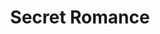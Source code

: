---
layout: category
id: secret
permalink: /secret/
title: Secret Romance
nav: true
nav-order: 2
nav-title: Secret
intro: Looking for somewhere a little off-the-beaten-path? Here’s our selection of secret romantic hideaways...

banner:
  attribution: © Michael Bader

feature:
  id: aschaffenburg
  title: Aschaffenburg
  description: A town of parks and palaces, cobbled streets and colour, Aschaffenburg is a little-known riverside gem. Its iconic landmark is the vast, German-Renaissance palace, which dominates the shoreline and hints at the lavish architecture that makes the town so picturesque. The old town is a mix of narrow cobbled lanes and pastel timber-frame buildings, with Bavarian charm in abundance. Sink into Bierkellers for frothy Pilsner and hearty eats, hop between art galleries and take romantic strolls through landscaped riverside parks. Aschaffenburg is a pretty and peaceful place perfect for spoiling your loved one.
  airport: AIRPORT NAME
  link: https://www.germany.travel/en/towns-cities-culture/towns-cities/aschaffenburg.html
  image-attribution: >
    <a href="#photo-link">Photo</a> by username / <a rel="nofollow" href="https://creativecommons.org/licenses/by/2.0/">CC BY</a>
  topics:
    - id: parks-palaces
      title: Parks & Palaces
      description: Aschaffenburg is home to a wonderful collection of landscaped gardens. These picture-perfect greenspaces are typically crowned by a lavish palace. Park Schönbusch, cut in the English style, is awash with neo-classical touches; bridges, temples and more hide amongst the trees, topped by the eponymous palace. From here, the view extends far across the river to Johannisburg Palace. The riverside park that stretches from Johannisburg is equally pretty. Follow the trails to discover the breakfast temple and Pompeiianum, with views across the Main accompanying your strolls. Finally, Schöntal Park shelters the romantic ruins of an old church and a truly remarkable magnolia grove, with your final stop at the old orangery promising beer-garden respite.
      image-attribution: © AB_Magnolineblüte T. Benzin
    - id: art
      title: Art
      description: A town that exudes wealth and glamour like Aschaffenburg deserves a collection of fine art. The town was home to German Renaissance artist Matthias Grünewald and famous Expressionist Ernst Ludwig Kirchner. Along with their works you can also discover considerable collections of Lucas Cranach the Elder’s Reformation-era paintings and a Christian Schad collection (the highly influential New Objectivity artist) that is the largest in the world. Indulge your visual senses in the beauty of these works across a network of incredible museums and galleries – Stiftsmuseum, Jesuit Church, Kirchnerhaus Museum Aschaffenburg and many more.
      image-attribution: © AB_Pompejanum_ T. Benzin
    - id: food
      title: Food
      description: Eat like a Franconian. Sink into a cosy Wirtshaus and get gemütlich, as a platter of Bavarian favourites fills the table. An off-the-beaten-path destination like Aschaffenburg is perfect for getting traditional with locals, without the touristy fanfare that, for example, Munich’s Gasthäuser can be guilty of. Don’t miss the legendary Schlappeseppel brewhouse for your hearty fix of local fixtures, and when the traditional gets too much, opt for a more modern destination like pier18. With the highest concentration of watering holes in the whole of Bavaria (no mean feat), drink your way across town sampling delicious frothy pilsners and famed Franconian wines.

destinations:
  - id: quedlinburg
    title: Quedlinburg
    description: Oooft... Quedlinburg is just one of those places that makes you gasp. Chocolate-box, picture-perfect Quedlinburg, with its rows of cobbled streets and fairytale timber-frame and pastel-coloured homes; a veritable idyll perfect for a romantic sojourn. The weekend crowd have had their prayers met with delectable dining and homely bars and a clutch of sights to see. UNESCO-protected Quedlinburg, one of the best-preserved medieval towns in Europe, is a true delight.
    airport: AIRPORT NAME
  - id: rugen
    title: Rügen
    description: Germany’s largest island – yep, Germany has islands – is a little-known outdoor escape that savvy Hamburgers and other weekend escapers in Germany’s north take full advantage of. Art Nouveau sea resorts and long, powder-sand beaches are a surprising change of pace for a Germany getaway; couple that with ancient UNESCO-protected forests, trundling steam train rides and tiny fishing hamlets to explore, Rügen is set for a romantic coastal escape.
    airport: AIRPORT NAME
    image-attribution: © Kurverwaltung Sellin - Francois Petit
  - id: erfurt
    title: Erfurt
    description: Towering Gothic spires mark the skyline of Erfurt. A proud city with a long history, explore a medieval heart where colourful timber buildings add classic German romance to your twilight strolls. The architectural highlight has to be the Merchant’s Bridge, a lengthy proposition lined on each side by those same half-timbered houses, now sporting shops filled with trinkets and handmade goods. As the sun sinks, head for a host of cafes and restaurants for unforgettable evenings with surprising contemporary touches.
    airport: AIRPORT NAME
    image-attribution: © 2 Erfurt Tourismus und Marketing GmbH
  - id: saarburg
    title: Saarburg
    description: Hidden in the verdant hills of Rhineland-Palatinate in an area of vineyards and cellar-door tastings, Saarburg is spectacular, peculiar, and irresistibly beautiful. On the banks of the Saar river, the town rises steeply, dissected by the small Leukbach river. Saarburg takes full advantage of this; al fresco dining and drinking lines both sides of the narrow river, before a long waterfall interrupts the scene. Viewpoints and a small bridge make the best of the scene, one that is imbued with a drama and beauty totally unique to this quaint German town.
    airport: AIRPORT NAME
---